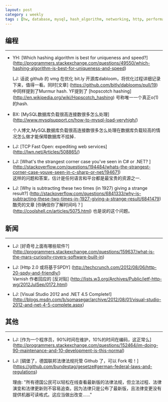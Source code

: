 ```yaml
---
layout: post
category : weekly
tags : [hw, database, mysql, hash_algorithm, networking, http, performance]
---
```


## 编程
------------

- YH: [Which hashing algorithm is best for uniqueness and speed?] (http://programmers.stackexchange.com/questions/49550/which-hashing-algorithm-is-best-for-uniqueness-and-speed)    

  LJ: 话说 github 的 vmg 在优化 bit.ly 开源库dabloom，将优化过程详细记录下来，值得一看。同时[文章] (https://github.com/bitly/dablooms/pull/19) 中同样提到了Murmur hash. 
YF提到了 [hopscotch hashing] (http://en.wikipedia.org/wiki/Hopscotch_hashing) 号称唯一一个真正o(1) 的hash.

- BX: [MySQL数据库负载很高连接数很多怎么处理] (http://www.mysqlsupport.cn/how-to-mysql-load-veryhigh/)  
  
  个人博文,MySQL数据库负载很高连接数很多怎么处理在数据库负载较高的情况怎么做才能保障数据库不挂掉．

- LJ: [TCP Fast Open: expediting web services] (http://lwn.net/Articles/508865/)

- LJ: [What's the strangest corner case you've seen in C# or .NET? ] (http://stackoverflow.com/questions/194484/whats-the-strangest-corner-case-youve-seen-in-c-sharp-or-net/194671)  
  这样的问题和答案，估计是任何语言和平台都是最宝贵的资源之一.

- LJ: [Why is subtracting these two times (in 1927) giving a strange result?] (http://stackoverflow.com/questions/6841333/why-is-subtracting-these-two-times-in-1927-giving-a-strange-result/6841479)   
     酷壳的文章 [你确信你了解时间吗？] (http://coolshell.cn/articles/5075.html) 也是说的这个问题。


## 新闻
-------------

- LJ: [好奇号上面有哪些软件?] (http://programmers.stackexchange.com/questions/159637/what-is-the-mars-curiosity-rovers-software-built-in)

- LJ: [Http 2.0 或将基于SPDY] (http://techcrunch.com/2012/08/06/http-20-spdy-and-friendly/)  
  Varnish 作者回应的 [反对贴] (http://lists.w3.org/Archives/Public/ietf-http-wg/2012JulSep/0172.html)

- LJ: [Visual Studio 2012 and .NET 4.5 Complete!] (http://blogs.msdn.com/b/somasegar/archive/2012/08/01/visual-studio-2012-and-net-4-5-complete.aspx)


## 其他
-------------

- LJ: [作为一个程序员，90%时间在维护，10%的时间在编码，这正常么] (http://programmers.stackexchange.com/questions/152464/im-doing-90-maintenance-and-10-development-is-this-normal)

- LJ: [碉堡了，德国联邦法律法规托管 Github 了，可以 Fork 啦！] (https://github.com/bundestag/gesetze#german-federal-laws-and-regulations)    

  理由: "所有德国公民可以轻松在线查看最新版的法律法规，但立法过程、法律演变和法律更新则不容易追查。因为法律只是公布了最新版，且法律变更没有提供机器可读格式。这应当做出改变……"
